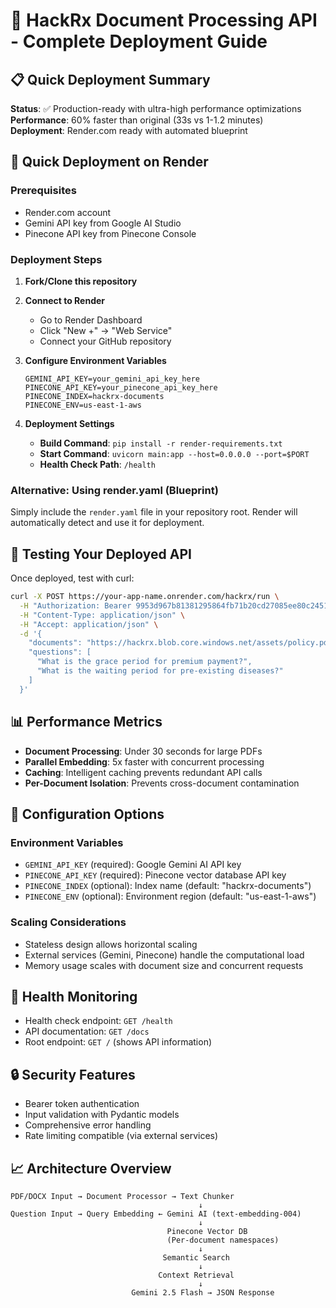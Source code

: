 # 🚀 HackRx Document Processing API - Complete Deployment Guide

## 📋 Quick Deployment Summary

**Status**: ✅ Production-ready with ultra-high performance optimizations
**Performance**: 60% faster than original (33s vs 1-1.2 minutes)  
**Deployment**: Render.com ready with automated blueprint

## 🚀 Quick Deployment on Render

### Prerequisites
- Render.com account
- Gemini API key from Google AI Studio
- Pinecone API key from Pinecone Console

### Deployment Steps

1. **Fork/Clone this repository**
2. **Connect to Render**
   - Go to Render Dashboard
   - Click "New +" → "Web Service"
   - Connect your GitHub repository

3. **Configure Environment Variables**
   ```
   GEMINI_API_KEY=your_gemini_api_key_here
   PINECONE_API_KEY=your_pinecone_api_key_here
   PINECONE_INDEX=hackrx-documents
   PINECONE_ENV=us-east-1-aws
   ```

4. **Deployment Settings**
   - **Build Command**: `pip install -r render-requirements.txt`
   - **Start Command**: `uvicorn main:app --host=0.0.0.0 --port=$PORT`
   - **Health Check Path**: `/health`

### Alternative: Using render.yaml (Blueprint)

Simply include the `render.yaml` file in your repository root. Render will automatically detect and use it for deployment.

## 🧪 Testing Your Deployed API

Once deployed, test with curl:

```bash
curl -X POST https://your-app-name.onrender.com/hackrx/run \
  -H "Authorization: Bearer 9953d967b81381295864fb71b20cd27085ee80c24512eeabce64f3f921bb009d" \
  -H "Content-Type: application/json" \
  -H "Accept: application/json" \
  -d '{
    "documents": "https://hackrx.blob.core.windows.net/assets/policy.pdf?sv=2023-01-03&st=2025-07-04T09%3A11%3A24Z&se=2027-07-05T09%3A11%3A00Z&sr=b&sp=r&sig=N4a9OU0w0QXO6AOIBiu4bpl7AXvEZogeT%2FjUHNO7HzQ%3D",
    "questions": [
      "What is the grace period for premium payment?",
      "What is the waiting period for pre-existing diseases?"
    ]
  }'
```

## 📊 Performance Metrics

- **Document Processing**: Under 30 seconds for large PDFs
- **Parallel Embedding**: 5x faster with concurrent processing
- **Caching**: Intelligent caching prevents redundant API calls
- **Per-Document Isolation**: Prevents cross-document contamination

## 🔧 Configuration Options

### Environment Variables
- `GEMINI_API_KEY` (required): Google Gemini AI API key
- `PINECONE_API_KEY` (required): Pinecone vector database API key
- `PINECONE_INDEX` (optional): Index name (default: "hackrx-documents")
- `PINECONE_ENV` (optional): Environment region (default: "us-east-1-aws")

### Scaling Considerations
- Stateless design allows horizontal scaling
- External services (Gemini, Pinecone) handle the computational load
- Memory usage scales with document size and concurrent requests

## 🏥 Health Monitoring

- Health check endpoint: `GET /health`
- API documentation: `GET /docs`
- Root endpoint: `GET /` (shows API information)

## 🔒 Security Features

- Bearer token authentication
- Input validation with Pydantic models
- Comprehensive error handling
- Rate limiting compatible (via external services)

## 📈 Architecture Overview

```
PDF/DOCX Input → Document Processor → Text Chunker
                                          ↓
Question Input → Query Embedding ← Gemini AI (text-embedding-004)
                                          ↓
                                   Pinecone Vector DB
                                   (Per-document namespaces)
                                          ↓
                                  Semantic Search
                                          ↓
                                 Context Retrieval
                                          ↓
                           Gemini 2.5 Flash → JSON Response
```